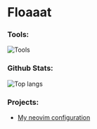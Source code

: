 # Floaaat

### Tools:
![Tools](https://skillicons.dev/icons?i=python,lua,bash,sqlite,git,github,neovim,linux)

### Github Stats:
![Top langs](https://github-readme-stats.vercel.app/api/top-langs/?username=floaaat&layout=compact&theme=github_dark)

### Projects:
- [My neovim configuration](https://github.com/floaaat/neovim-config)
